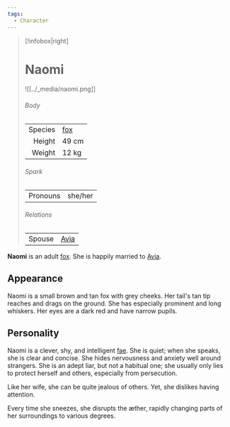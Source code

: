 ```yaml
---
tags:
  - Character
---
```

> [!infobox|right]
> # Naomi
> ![[../_media/naomi.png]]
> ###### Body
> |  |  |
> | ---: | ---- |
> | Species | [fox](<../Æther/Species/Fox.md>) |
> | Height | 49 cm |
> | Weight | 12 kg |
> ###### Spark
> |  |  |
> | ---: | ---- |
> | Pronouns | she/her |
> ###### Relations
> |  |  |
> | ---: | ---- |
> | Spouse | [Avia](<./Avia.md>) |

**Naomi** is an adult [fox](<../Æther/Species/Fox.md>). She is happily married to [Avia](<./Avia.md>).

## Appearance
Naomi is a small brown and tan fox with grey cheeks. Her tail's tan tip reaches and drags on the ground. She has especially prominent and long whiskers. Her eyes are a dark red and have narrow pupils.

## Personality
Naomi is a clever, shy, and intelligent [fae](<../Æther/Fae.md>). She is quiet; when she speaks, she is clear and concise. She hides nervousness and anxiety well around strangers. She is an adept liar, but not a habitual one; she usually only lies to protect herself and others, especially from persecution.

Like her wife, she can be quite jealous of others. Yet, she dislikes having attention.

Every time she sneezes, she disrupts the æther, rapidly changing parts of her surroundings to various degrees.